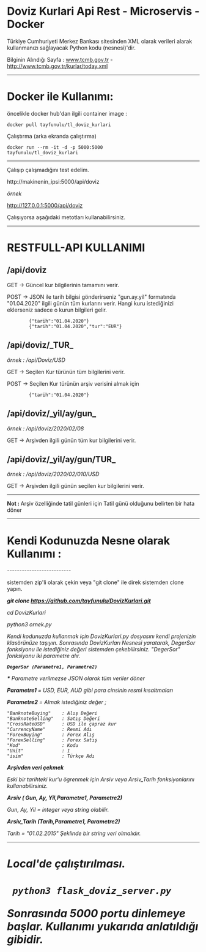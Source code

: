 # Doviz Kurlari Api Rest - Microservis - Docker

Türkiye Cumhuriyeti Merkez Bankası sitesinden XML olarak verileri alarak kullanmanızı sağlayacak Python kodu (nesnesi)'dir. 

Bilginin Alındığı Sayfa : www.tcmb.gov.tr -  http://www.tcmb.gov.tr/kurlar/today.xml

<hr>

<h1>Docker ile Kullanımı:</h1>

öncelikle docker hub'dan ilgili container image :

<code>docker pull tayfunulu/tl_doviz_kurlari</code>

Çalıştırma (arka ekranda çalıştırma)

<code>docker run --rm -it -d -p 5000:5000 tayfunulu/tl_doviz_kurlari</code>

--------------------------

Çalışıp çalışmadığını test edelim.

http://makinenin_ipsi:5000/api/doviz

<i>örnek</i>

http://127.0.0.1:5000/api/doviz

Çalışıyorsa aşağıdaki metotları kullanabilirsiniz.

<hr>

# RESTFULL-API KULLANIMI

<h2><b>/api/doviz</b></h2>

GET -> Güncel kur bilgilerinin tamamını verir. 

POST -> JSON ile tarih bilgisi gönderirseniz "gun.ay.yil" formatında "01.04.2020" ilgili günün tüm kurlarını verir. Hangi kuru istediğinizi eklerseniz sadece o kurun bilgileri gelir. 

            {"tarih":"01.04.2020"}  
            {"tarih":"01.04.2020","tur":"EUR"}  


<h2><b>/api/doviz/_TUR_</b></h2>

<i>örnek : /api/Doviz/USD</i> 

GET -> Seçilen Kur türünün tüm bilgilerini verir. 

POST -> Seçilen Kur türünün arşiv verisini almak için
    
            {"tarih":"01.04.2020"}  

<h2><b>/api/doviz/_yil/ay/gun_</b></h2>

<i>örnek : /api/doviz/2020/02/08</i>

GET -> Arşivden ilgili günün tüm kur bilgilerini verir. 

<h2><b>/api/doviz/_yil/ay/gun/TUR_</b></h2>

<i>örnek : /api/doviz/2020/02/010/USD</i>

GET -> Arşivden ilgili günün seçilen kur bilgilerini verir.             

<hr>

<b> Not : </b> Arşiv özelliğinde tatil günleri için Tatil günü olduğunu belirten bir hata döner


<hr>


<h1>Kendi Kodunuzda Nesne olarak Kullanımı :</h1>
--------------------------

sistemden zip'li olarak çekin veya "git clone" ile direk sistemden clone yapın. 

<i><b>git clone https://github.com/tayfunulu/DovizKurlari.git</b>

cd DovizKurlari 

<i>python3 ornek.py</i>


Kendi kodunuzda kullanmak için DovizKurlari.py dosyasını kendi projenizin klasörünüze taşıyın. Sonrasında DovizKurları Nesnesi yaratarak, DegerSor fonksiyonu ile istediğiniz değeri sistemden çekebilirsiniz. "DegerSor" fonksiyonu iki parametre alır. 

<code><b>DegerSor (<i>Parametre1, Parametre2</i>) </b></code>

<b>*</b> Parametre verilmezse JSON olarak tüm veriler döner 

<b> Parametre1 </b> = USD, EUR, AUD gibi para cinsinin resmi kısaltmaları 

<b> Parametre2 </b>= Almak istediğiniz değer ;

    "BanknoteBuying"    : Alış Değeri
    "BanknoteSelling"   : Satış Değeri
    "CrossRateUSD"      : USD ile çapraz kur
    "CurrencyName"      : Resmi Adı
    "ForexBuying"       : Forex Alış     
    "ForexSelling"      : Forex Satış
    "Kod"               : Kodu 
    "Unit"              : 1
    "isim"              : Türkçe Adı     

<b>Arşivden veri çekmek </b>

Eski bir tarihteki kur'u ögrenmek için Arsiv veya Arsiv_Tarih fonksiyonlarını kullanabilirsiniz.

<b>Arsiv (<i> Gun, Ay, Yil,Parametre1, Parametre2</i>) </b>

Gun, Ay, Yil = integer veya string olabilir. 


<b>Arsiv_Tarih (<i>Tarih,Parametre1, Parametre2</i>) </b>

Tarih = "01.02.2015" Şeklinde bir string veri olmalıdır. 

<hr>

<h1> Local'de çalıştırılması. <h1>

<code> python3 flask_doviz_server.py</code>

Sonrasında 5000 portu dinlemeye başlar. Kullanımı yukarıda anlatıldığı gibidir. 
